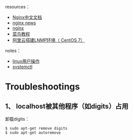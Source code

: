 resources：  
* [Nginx中文文档](http://www.nginx.cn/doc/)  
* [nginx news](http://nginx.org/)  
* [nginx](http://nginx.org/en/)  
* [菜鸟教程](http://www.runoob.com/linux/nginx-install-setup.html)  
* [阿里云搭建LNMP环境（ CentOS 7）](https://help.aliyun.com/document_detail/97251.html?spm=a2c4g.11186623.6.990.3fe3685301ylyp)

notes：  
* [linux用户操作](https://github.com/nonelittlesong/study-ubuntu/wiki/CentOS-User-and-Group)
* [systemctl](https://github.com/nonelittlesong/study-ubuntu/blob/master/systemctl.md)

# Troubleshootings
## 1、 localhost被其他程序（如digits）占用
卸载digits：  
```
$ sudo apt-get remove digits
$ sudo apt-get autoremove
```
